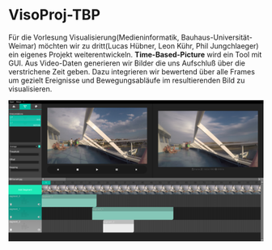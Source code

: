 # VisoProj-TBP
Für die Vorlesung Visualisierung(Medieninformatik, Bauhaus-Universität-Weimar) möchten wir zu dritt(Lucas Hübner, Leon Kühr, Phil Jungchlaeger) ein eigenes Projekt weiterentwickeln. **Time-Based-Picture** wird ein Tool mit GUI. Aus Video-Daten generieren wir Bilder die uns Aufschluß über die verstrichene Zeit geben. Dazu integrieren wir bewertend über alle Frames um gezielt Ereignisse und Bewegungsabläufe im resultierenden Bild zu visualisieren.

![Image of Gui](/gui.png)